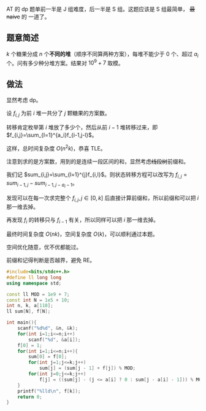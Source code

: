 AT 的 dp 题单前一半是 J 组难度，后一半是 S 组。这题应该是 S 组最简单， ~~最 naive~~ 的 一道了。

## 题意简述
$k$ 个糖果分成 $n$ 个**不同的堆**（顺序不同算两种方案），每堆不能少于 $0$ 个、超过 $a_i$ 个。问有多少种分堆方案。结果对 $10^9+7$ 取模。

## 做法
显然考虑 dp。

设 $f_{i,j}$ 为前 $i$ 堆一共分了 $j$ 颗糖果的方案数。

转移肯定枚举第 $i$ 堆放了多少个，然后从前 $i-1$ 堆转移过来，即 $f_{i,j}=\sum_{l=1}^{a_i}f_{i-1,j-l}$。

这样，总时间复杂度 $O(n^2k)$，恭喜 TLE。

注意到求的是方案数，用到的是连续一段区间的和，显然考虑~~线段树~~前缀和。

我们记 $sum_{i,j}=\sum_{l=1}^{j}f_{i,l}$。则状态转移方程可以改写为 $f_{i,j}=sum_{i-1,j}-sum_{i-1,j-a_i-1}$。

发现可以在每一次求完整个 $f_{i,j},j\in[0,k]$ 后直接计算前缀和，所以前缀和可以把 $i$ 那一维去掉。

再发现 $f_i$ 的转移只与 $f_{i-1}$ 有关，所以同样可以把 $i$ 那一维去掉。

最终时间复杂度 $O(nk)$，空间复杂度 $O(k)$，可以顺利通过本题。

空间优化随意，优不优都能过。

前缀和记得判断是否越界，避免 RE。

```cpp
#include<bits/stdc++.h>
#define ll long long
using namespace std;

const ll MOD = 1e9 + 7;
const int N = 1e5 + 10;
int n, k, a[110];
ll sum[N], f[N];

int main(){
	scanf("%d%d", &n, &k);
	for(int i=1;i<=n;i++)
		scanf("%d", &a[i]);
	f[0] = 1;
	for(int i=1;i<=n;i++){
		sum[0] = f[0];
		for(int j=1;j<=k;j++)
			sum[j] = (sum[j - 1] + f[j]) % MOD;
		for(int j=0;j<=k;j++)
			f[j] = ((sum[j] - (j <= a[i] ? 0 : sum[j - a[i] - 1])) % MOD + MOD) % MOD;//注意 j 与 a[i] 的大小关系
	}
	printf("%lld\n", f[k]);
	return 0;
}
```
